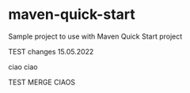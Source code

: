 # maven-quick-start
Sample project to use with Maven Quick Start project

TEST changes 15.05.2022

ciao ciao

TEST MERGE CIAOS